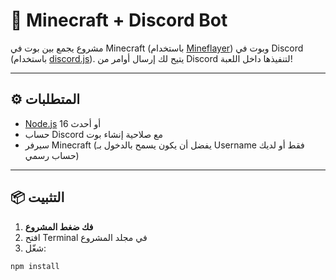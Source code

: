 # 🤖 Minecraft + Discord Bot

مشروع يجمع بين بوت في Minecraft (باستخدام [Mineflayer](https://github.com/PrismarineJS/mineflayer)) وبوت في Discord (باستخدام [discord.js](https://discord.js.org/)). يتيح لك إرسال أوامر من Discord لتنفيذها داخل اللعبة!

---

## ⚙️ المتطلبات

- [Node.js](https://nodejs.org/) 16 أو أحدث
- حساب Discord مع صلاحية إنشاء بوت
- سيرفر Minecraft (يفضل أن يكون يسمح بالدخول بـ Username فقط أو لديك حساب رسمي)

---

## 📦 التثبيت

1. **فك ضغط المشروع**
2. افتح Terminal في مجلد المشروع
3. شغّل:

```bash
npm install
